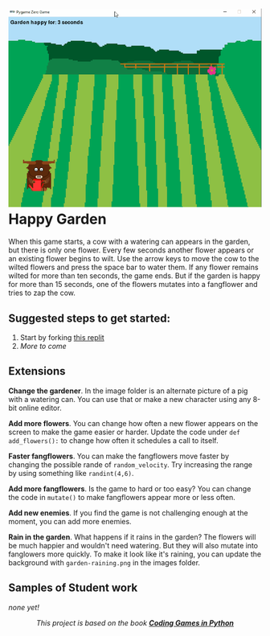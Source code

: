 ![](HappyGarden.gif)   
Happy Garden
===========
When this game starts, a cow with a watering can appears in the garden, but there is only one flower. Every few seconds another flower appears or an existing flower begins to wilt. Use the arrow keys to move the cow to the wilted flowers and press the space bar to water them. If any flower remains wilted for more than ten seconds, the game ends. But if the garden is happy for more than 15 seconds, one of the flowers mutates into a fangflower and tries to zap the cow.

Suggested steps to get started:
---------------------------------
1. Start by forking [this replit](https://replit.com/@MrSimonLowell/HappyGardenBase)
2. *More to come*

Extensions
----------------------------------------------
**Change the gardener**. In the image folder is an alternate picture of a pig with a watering can. You can use that or make a new character using any 8-bit online editor.   

**Add more flowers**. You can change how often a new flower appears on the screen to make the game easier or harder. Update the code under `def add_flowers():` to change how often it schedules a call to itself.   

**Faster fangflowers**. You can make the fangflowers move faster by changing the possible rande of `random_velocity`. Try increasing the range by using something like `randint(4,6)`.   

**Add more fangflowers**. Is the game to hard or too easy? You can change the code in `mutate()` to make fangflowers appear more or less often.   

**Add new enemies**. If you find the game is not challenging enough at the moment, you can add more enemies. 

**Rain in the garden**. What happens if it rains in the garden? The flowers will be much happier and wouldn't need watering. But they will also mutate into fanglowers more quickly. To make it look like it's raining, you can update the background with `garden-raining.png` in the images folder.

Samples of Student work
-----------------------
*none yet!*   
   
      
      
      
<p align="center"><i>This project is based on the book <b><a href="https://www.dk.com/us/book/9781465473615-coding-games-in-python/">Coding Games in Python</a></b></i></p>
